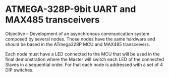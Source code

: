 # ATMEGA-328P-9bit UART and MAX485 transceivers

Objective – Development of an asynchronous communication system composed by several nodes. Those nodes have the same hardware and should be based in the ATmega328P MCU and MAX485 transceivers. 

Each node must have a LED connected to the MCU that will be used in the final demonstration where the Master will switch each LED of the connected Slaves in a sequential order. For that each node is addressed with a set of 4 DIP switches.
